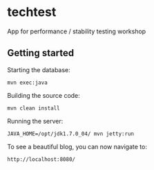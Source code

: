 techtest
========

App for performance / stability testing workshop

Getting started
---------------

Starting the database:

    mvn exec:java

Building the source code:

    mvn clean install

Running the server:

    JAVA_HOME=/opt/jdk1.7.0_04/ mvn jetty:run

To see a beautiful blog, you can now navigate to:

    http://localhost:8080/
